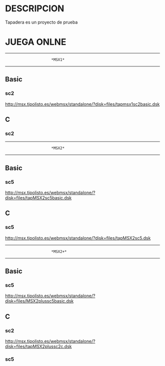 # DESCRIPCION

Tapadera es un proyecto de prueba

# JUEGA ONLNE




-------------------------------------------------------------------------
                         *MSX1*
-------------------------------------------------------------------------
## Basic
### sc2
http://msx.tipolisto.es/webmsx/standalone/?disk=files/tapmsx1sc2basic.dsk

## C
### sc2



-------------------------------------------------------------------------
                         *MSX2*
-------------------------------------------------------------------------
## Basic
### sc5
http://msx.tipolisto.es/webmsx/standalone/?disk=files/tapMSX2sc5basic.dsk

## C
### sc5
http://msx.tipolisto.es/webmsx/standalone/?disk=files/tapMSX2sc5.dsk




-------------------------------------------------------------------------
                         *MSX2+*
-------------------------------------------------------------------------
## Basic
### sc5
http://msx.tipolisto.es/webmsx/standalone/?disk=files/MSX2plussc5basic.dsk
## C
### sc2
http://msx.tipolisto.es/webmsx/standalone/?disk=files/tapMSX2plussc2c.dsk

### sc5